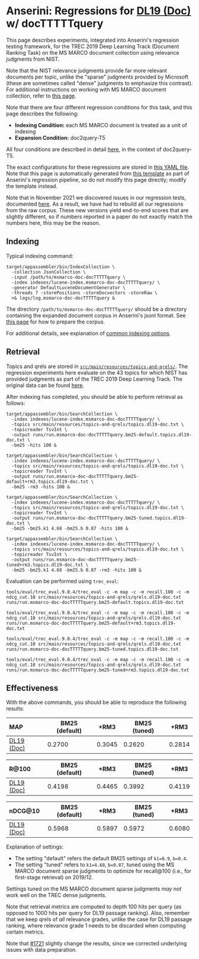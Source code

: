 # Anserini: Regressions for [DL19 (Doc)](https://trec.nist.gov/data/deep2019.html) w/ docTTTTTquery

This page describes experiments, integrated into Anserini's regression testing framework, for the TREC 2019 Deep Learning Track (Document Ranking Task) on the MS MARCO document collection using relevance judgments from NIST.

Note that the NIST relevance judgments provide far more relevant documents per topic, unlike the "sparse" judgments provided by Microsoft (these are sometimes called "dense" judgments to emphasize this contrast).
For additional instructions on working with MS MARCO document collection, refer to [this page](experiments-msmarco-doc.md).

Note that there are four different regression conditions for this task, and this page describes the following:

+ **Indexing Condition:** each MS MARCO document is treated as a unit of indexing
+ **Expansion Condition:** doc2query-T5

All four conditions are described in detail [here](https://github.com/castorini/docTTTTTquery), in the context of doc2query-T5.

The exact configurations for these regressions are stored in [this YAML file](../src/main/resources/regression/dl19-doc-docTTTTTquery.yaml).
Note that this page is automatically generated from [this template](../src/main/resources/docgen/templates/dl19-doc-docTTTTTquery.template) as part of Anserini's regression pipeline, so do not modify this page directly; modify the template instead.

Note that in November 2021 we discovered issues in our regression tests, documented [here](experiments-msmarco-doc-doc2query-details.md).
As a result, we have had to rebuild all our regressions from the raw corpus.
These new versions yield end-to-end scores that are slightly different, so if numbers reported in a paper do not exactly match the numbers here, this may be the reason.

## Indexing

Typical indexing command:

```
target/appassembler/bin/IndexCollection \
  -collection JsonCollection \
  -input /path/to/msmarco-doc-docTTTTTquery \
  -index indexes/lucene-index.msmarco-doc-docTTTTTquery/ \
  -generator DefaultLuceneDocumentGenerator \
  -threads 7 -storePositions -storeDocvectors -storeRaw \
  >& logs/log.msmarco-doc-docTTTTTquery &
```

The directory `/path/to/msmarco-doc-docTTTTTquery/` should be a directory containing the expanded document corpus in Anserini's jsonl format.
See [this page](experiments-msmarco-doc-doc2query-details.md) for how to prepare the corpus.

For additional details, see explanation of [common indexing options](common-indexing-options.md).

## Retrieval

Topics and qrels are stored in [`src/main/resources/topics-and-qrels/`](../src/main/resources/topics-and-qrels/).
The regression experiments here evaluate on the 43 topics for which NIST has provided judgments as part of the TREC 2019 Deep Learning Track.
The original data can be found [here](https://trec.nist.gov/data/deep2019.html).

After indexing has completed, you should be able to perform retrieval as follows:

```
target/appassembler/bin/SearchCollection \
  -index indexes/lucene-index.msmarco-doc-docTTTTTquery/ \
  -topics src/main/resources/topics-and-qrels/topics.dl19-doc.txt \
  -topicreader TsvInt \
  -output runs/run.msmarco-doc-docTTTTTquery.bm25-default.topics.dl19-doc.txt \
  -bm25 -hits 100 &

target/appassembler/bin/SearchCollection \
  -index indexes/lucene-index.msmarco-doc-docTTTTTquery/ \
  -topics src/main/resources/topics-and-qrels/topics.dl19-doc.txt \
  -topicreader TsvInt \
  -output runs/run.msmarco-doc-docTTTTTquery.bm25-default+rm3.topics.dl19-doc.txt \
  -bm25 -rm3 -hits 100 &

target/appassembler/bin/SearchCollection \
  -index indexes/lucene-index.msmarco-doc-docTTTTTquery/ \
  -topics src/main/resources/topics-and-qrels/topics.dl19-doc.txt \
  -topicreader TsvInt \
  -output runs/run.msmarco-doc-docTTTTTquery.bm25-tuned.topics.dl19-doc.txt \
  -bm25 -bm25.k1 4.68 -bm25.b 0.87 -hits 100 &

target/appassembler/bin/SearchCollection \
  -index indexes/lucene-index.msmarco-doc-docTTTTTquery/ \
  -topics src/main/resources/topics-and-qrels/topics.dl19-doc.txt \
  -topicreader TsvInt \
  -output runs/run.msmarco-doc-docTTTTTquery.bm25-tuned+rm3.topics.dl19-doc.txt \
  -bm25 -bm25.k1 4.68 -bm25.b 0.87 -rm3 -hits 100 &
```

Evaluation can be performed using `trec_eval`:

```
tools/eval/trec_eval.9.0.4/trec_eval -c -m map -c -m recall.100 -c -m ndcg_cut.10 src/main/resources/topics-and-qrels/qrels.dl19-doc.txt runs/run.msmarco-doc-docTTTTTquery.bm25-default.topics.dl19-doc.txt

tools/eval/trec_eval.9.0.4/trec_eval -c -m map -c -m recall.100 -c -m ndcg_cut.10 src/main/resources/topics-and-qrels/qrels.dl19-doc.txt runs/run.msmarco-doc-docTTTTTquery.bm25-default+rm3.topics.dl19-doc.txt

tools/eval/trec_eval.9.0.4/trec_eval -c -m map -c -m recall.100 -c -m ndcg_cut.10 src/main/resources/topics-and-qrels/qrels.dl19-doc.txt runs/run.msmarco-doc-docTTTTTquery.bm25-tuned.topics.dl19-doc.txt

tools/eval/trec_eval.9.0.4/trec_eval -c -m map -c -m recall.100 -c -m ndcg_cut.10 src/main/resources/topics-and-qrels/qrels.dl19-doc.txt runs/run.msmarco-doc-docTTTTTquery.bm25-tuned+rm3.topics.dl19-doc.txt
```

## Effectiveness

With the above commands, you should be able to reproduce the following results:

| MAP                                                                                                          | BM25 (default)| +RM3      | BM25 (tuned)| +RM3      |
|:-------------------------------------------------------------------------------------------------------------|-----------|-----------|-----------|-----------|
| [DL19 (Doc)](https://trec.nist.gov/data/deep2019.html)                                                       | 0.2700    | 0.3045    | 0.2620    | 0.2814    |


| R@100                                                                                                        | BM25 (default)| +RM3      | BM25 (tuned)| +RM3      |
|:-------------------------------------------------------------------------------------------------------------|-----------|-----------|-----------|-----------|
| [DL19 (Doc)](https://trec.nist.gov/data/deep2019.html)                                                       | 0.4198    | 0.4465    | 0.3992    | 0.4119    |


| nDCG@10                                                                                                      | BM25 (default)| +RM3      | BM25 (tuned)| +RM3      |
|:-------------------------------------------------------------------------------------------------------------|-----------|-----------|-----------|-----------|
| [DL19 (Doc)](https://trec.nist.gov/data/deep2019.html)                                                       | 0.5968    | 0.5897    | 0.5972    | 0.6080    |

Explanation of settings:

+ The setting "default" refers the default BM25 settings of `k1=0.9`, `b=0.4`.
+ The setting "tuned" refers to `k1=4.68`, `b=0.87`, tuned using the MS MARCO document sparse judgments to optimize for recall@100 (i.e., for first-stage retrieval) on 2019/12.

Settings tuned on the MS MARCO document sparse judgments _may not_ work well on the TREC dense judgments.

Note that retrieval metrics are computed to depth 100 hits per query (as opposed to 1000 hits per query for DL19 passage ranking).
Also, remember that we keep qrels of _all_ relevance grades, unlike the case for DL19 passage ranking, where relevance grade 1 needs to be discarded when computing certain metrics.

Note that [#1721](https://github.com/castorini/anserini/issues/1721) slightly change the results, since we corrected underlying issues with data preparation.
